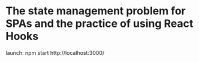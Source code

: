 # The state management problem for SPAs and the practice of using React Hooks
launch: npm start 
http://localhost:3000/